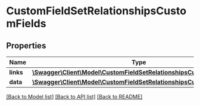 # CustomFieldSetRelationshipsCustomFields

## Properties
Name | Type | Description | Notes
------------ | ------------- | ------------- | -------------
**links** | [**\Swagger\Client\Model\CustomFieldSetRelationshipsCustomFieldsLinks**](CustomFieldSetRelationshipsCustomFieldsLinks.md) |  | [optional] 
**data** | [**\Swagger\Client\Model\CustomFieldSetRelationshipsCustomFieldsData[]**](CustomFieldSetRelationshipsCustomFieldsData.md) |  | [optional] 

[[Back to Model list]](../../README.md#documentation-for-models) [[Back to API list]](../../README.md#documentation-for-api-endpoints) [[Back to README]](../../README.md)

